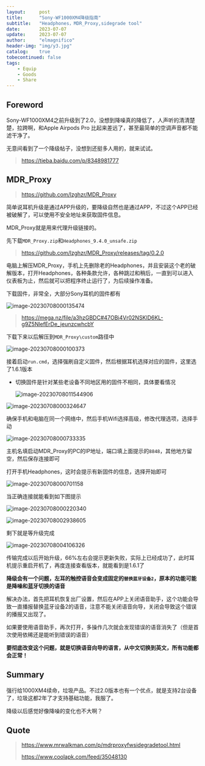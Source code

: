 ```yaml
---
layout:     post
title:      "Sony-WF1000XM4降级指南"
subtitle:   "Headphones，MDR_Proxy,sidegrade tool"
date:       2023-07-07
update:     2023-07-07
author:     "elmagnifico"
header-img: "img/y3.jpg"
catalog:    true
tobecontinued: false
tags:
    - Equip
    - Goods
    - Share
---
```


## Foreword

Sony-WF1000XM4之前升级到了2.0，没想到降噪真的降低了，人声听的清清楚楚，拉跨啊，和Apple Airpods Pro 比起来差远了，甚至最简单的空调声音都不能滤干净了。

无意间看到了一个降级帖子，没想到还挺多人用的，就来试试。

> https://tieba.baidu.com/p/8348981777



## MDR_Proxy

> https://github.com/lzghzr/MDR_Proxy

简单说耳机升级是通过APP升级的，要降级自然也是通过APP，不过这个APP已经被破解了，可以使用不安全地址来获取固件信息。

MDR_Proxy就是用来代理升级链接的。



先下载`MDR_Proxy.zip`和`Headphones_9.4.0_unsafe.zip`

> https://github.com/lzghzr/MDR_Proxy/releases/tag/0.2.0



电脑上解压MDR_Proxy，手机上先删除老的Headphones，并且安装这个老的破解版本，打开Headphones，各种条款允许，各种跳过和稍后，一直到可以进入仪表板为止，然后就可以把程序终止运行了，为后续操作准备。



下载固件，非常全，大部分Sony耳机的固件都有

![image-20230708000135474](https://img.elmagnifico.tech/static/upload/elmagnifico/202307080001528.png)



> https://mega.nz/file/a3hzGBDC#47OBi4Vr02NSKlD6KL-g9Z5NlefErDe_jeunzcwhcbY

下载下来以后解压到`MDR_Proxy\custom`路径中

![image-20230708000100373](https://img.elmagnifico.tech/static/upload/elmagnifico/202307080001465.png)



接着启动`run.cmd`，选择强刷自定义固件，然后根据耳机选择对应的固件，这里选了1.6.1版本

- 切换固件是针对某些老设备不同地区用的固件不相同，具体要看情况

  ![image-20230708011544906](https://img.elmagnifico.tech/static/upload/elmagnifico/202307080115950.png)

![image-20230708000324647](https://img.elmagnifico.tech/static/upload/elmagnifico/202307080003676.png)



确保手机和电脑在同一个网络中，然后手机Wifi选择高级，修改代理选项，选择手动

![image-20230708000733335](https://img.elmagnifico.tech/static/upload/elmagnifico/202307080007377.png)



主机名填启动MDR_Proxy的PC的IP地址，端口填上面提示的`8848`，其他地方留空，然后保存连接即可



打开手机Headphones，这时会提示有新固件的信息，选择开始即可

![image-20230708000701158](https://img.elmagnifico.tech/static/upload/elmagnifico/202307080007244.png)



当正确连接就能看到如下图提示

![image-20230708000220340](https://img.elmagnifico.tech/static/upload/elmagnifico/202307080002378.png)

![image-20230708002938605](https://img.elmagnifico.tech/static/upload/elmagnifico/202307080029669.png)

剩下就是等升级完成

![image-20230708004106326](https://img.elmagnifico.tech/static/upload/elmagnifico/202307080041424.png)

传输完成以后开始升级，66%左右会提示更新失败，实际上已经成功了，此时耳机提示重启开机了，再度连接查看版本，就能看到是1.6.1了



**降级会有一个问题，左耳的触控语音会变成固定的`替换蓝牙设备2`，原本的功能可能是降噪和蓝牙切换的语音**

解决办法，首先把耳机恢复出厂设置，然后在APP上关闭语音助手，这个功能会导致一直播报替换蓝牙设备2的语音，注意不能关闭语音向导，关闭会导致这个错误的播报又出现了。

如果要使用语音助手，再次打开，多操作几次就会发现错误的语音消失了（但是首次使用依稀还是能听到错误的语音）



**要彻底改变这个问题，就是切换语音向导的语言，从中文切换到英文，所有功能都会正常！**



## Summary

强行给1000XM4续命，垃圾产品。不过2.0版本也有一个优点，就是支持2台设备了，垃圾这都2年了才支持基础功能，我服了。

降级以后感觉好像降噪的变化也不大啊？



## Quote

> https://www.mrwalkman.com/p/mdrproxyfwsidegradetool.html
>
> https://www.coolapk.com/feed/35048130
